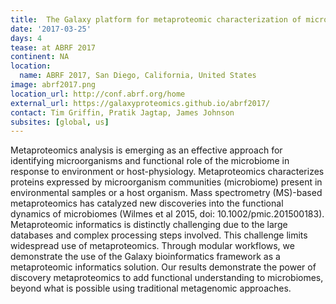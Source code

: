 ```yaml
---
title:  The Galaxy platform for metaproteomic characterization of microbiomes
date: '2017-03-25'
days: 4
tease: at ABRF 2017
continent: NA
location:
  name: ABRF 2017, San Diego, California, United States
image: abrf2017.png
location_url: http://conf.abrf.org/home
external_url: https://galaxyproteomics.github.io/abrf2017/
contact: Tim Griffin, Pratik Jagtap, James Johnson
subsites: [global, us]
---
```

Metaproteomics analysis is emerging as an effective approach for identifying
microorganisms and functional role of the microbiome in response to environment
or host-physiology. Metaproteomics characterizes proteins expressed by
microorganism communities (microbiome) present in environmental samples or a
host organism. Mass spectrometry (MS)-based metaproteomics has catalyzed new
discoveries into the functional dynamics of microbiomes (Wilmes et al 2015,
doi: 10.1002/pmic.201500183). Metaproteomic informatics is distinctly
challenging due to the large databases and complex processing steps involved.
This challenge limits widespread use of metaproteomics. Through modular
workflows, we demonstrate the use of the Galaxy bioinformatics framework as a
metaproteomic informatics solution. Our results demonstrate the power of
discovery metaproteomics to add functional understanding to microbiomes, beyond
what is possible using traditional metagenomic approaches.
